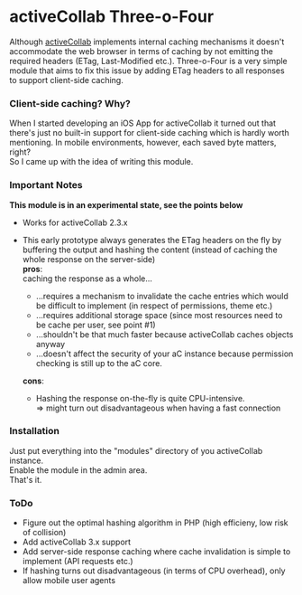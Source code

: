 # activeCollab Three-o-Four

Although [activeCollab](http://activecollab.com) implements internal caching mechanisms it doesn't accommodate the web browser in terms of caching by not emitting the required headers (ETag, Last-Modified etc.).
Three-o-Four is a very simple module that aims to fix this issue by adding ETag headers to all responses to support client-side caching.

### Client-side caching? Why?
When I started developing an iOS App for activeCollab it turned out that there's just no built-in support for client-side caching which is hardly worth mentioning. In mobile environments, however, each saved byte matters, right?  
So I came up with the idea of writing this module.

### Important Notes

**This module is in an experimental state, see the points below**

* Works for activeCollab 2.3.x
* This early prototype always generates the ETag headers on the fly by buffering the output and hashing the content (instead of caching the whole response on the server-side)  
   **pros**:  
   caching the response as a whole...
   * ...requires a mechanism to invalidate the cache entries which would be difficult to implement (in respect of permissions, theme etc.)
   * ...requires additional storage space (since most resources need to be cache per user, see point #1)
   * ...shouldn't be that much faster because activeCollab caches objects anyway
   * ...doesn't affect the security of your aC instance because permission checking is still up to the aC core.

   **cons**:
   * Hashing the response on-the-fly is quite CPU-intensive.  
     => might turn out disadvantageous when having a fast connection


### Installation
Just put everything into the "modules" directory of you activeCollab instance.  
Enable the module in the admin area.  
That's it.


### ToDo
* Figure out the optimal hashing algorithm in PHP (high efficieny, low risk of collision)
* Add activeCollab 3.x support
* Add server-side response caching where cache invalidation is simple to implement (API requests etc.)
* If hashing turns out disadvantageous (in terms of CPU overhead), only allow mobile user agents